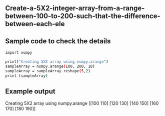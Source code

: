 ## Create-a-5X2-integer-array-from-a-range-between-100-to-200-such-that-the-difference-between-each-ele
## Sample code to check the details 
```sh
import numpy

print("Creating 5X2 array using numpy.arange")
sampleArray = numpy.arange(100, 200, 10)
sampleArray = sampleArray.reshape(5,2)
print (sampleArray)
```
## Example output
Creating 5X2 array using numpy.arange
[[100 110]
 [120 130]
 [140 150]
 [160 170]
 [180 190]]
